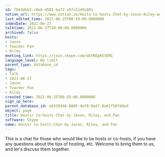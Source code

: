 ```yaml
---
id: fb63dbb2-c0eb-4582-ba72-a5fc5149cb01
notion_url: https://www.notion.so/Hosts-Co-hosts-Chat-by-Jason-Riley-and-Pan-fb63dbb2c0eb4582ba72a5fc5149cb01
last_edited_time: 2021-06-25T08:59:00.0000000
indexDate: 2021-06-27
talktime: 2021-06-27T20:00:00.0000000
archived: false
hosts:
- Jason
- Teacher Pan
- Riley
meeting_link: https://join.skype.com/wEhREpKESENC
language_level: No limit
parent_type: database_id
tags:
- Talk
- 2021-06-27
- Jason
- Teacher Pan
- Riley
created_time: 2021-06-25T08:55:00.0000000
sign_up_here: 
parent_database_id: e9339446-880f-4ef0-8ad7-8ad1f507dded
object: page
title: Hosts/ Co-hosts Chat by Jason, Riley, and Pan
software: Skype
name: Hosts/ Co-hosts Chat by Jason, Riley, and Pan
---
```


This is a chat for those who would like to be hosts or co-hosts, if you have any questions about the tips of hosting, etc. Welcome to bring them to us, and let's discuss them together.

